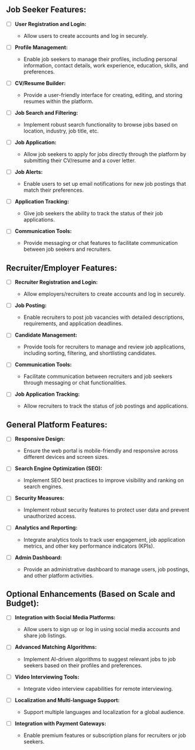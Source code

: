 ## Job Seeker Features:
- [ ] **User Registration and Login:**
   - Allow users to create accounts and log in securely.

- [ ] **Profile Management:**
   - Enable job seekers to manage their profiles, including personal information, contact details, work experience, education, skills, and preferences.

- [ ] **CV/Resume Builder:**
   - Provide a user-friendly interface for creating, editing, and storing resumes within the platform.

- [ ] **Job Search and Filtering:**
   - Implement robust search functionality to browse jobs based on location, industry, job title, etc.

- [ ] **Job Application:**
   - Allow job seekers to apply for jobs directly through the platform by submitting their CV/resume and a cover letter.

- [ ] **Job Alerts:**
   - Enable users to set up email notifications for new job postings that match their preferences.

- [ ] **Application Tracking:**
   - Give job seekers the ability to track the status of their job applications.

- [ ] **Communication Tools:**
   - Provide messaging or chat features to facilitate communication between job seekers and recruiters.

## Recruiter/Employer Features:
- [ ] **Recruiter Registration and Login:**
   - Allow employers/recruiters to create accounts and log in securely.

- [ ] **Job Posting:**
   - Enable recruiters to post job vacancies with detailed descriptions, requirements, and application deadlines.

- [ ] **Candidate Management:**
   - Provide tools for recruiters to manage and review job applications, including sorting, filtering, and shortlisting candidates.

- [ ] **Communication Tools:**
   - Facilitate communication between recruiters and job seekers through messaging or chat functionalities.

- [ ] **Job Application Tracking:**
   - Allow recruiters to track the status of job postings and applications.

## General Platform Features:
- [ ] **Responsive Design:**
   - Ensure the web portal is mobile-friendly and responsive across different devices and screen sizes.

- [ ] **Search Engine Optimization (SEO):**
   - Implement SEO best practices to improve visibility and ranking on search engines.

- [ ] **Security Measures:**
   - Implement robust security features to protect user data and prevent unauthorized access.

- [ ] **Analytics and Reporting:**
   - Integrate analytics tools to track user engagement, job application metrics, and other key performance indicators (KPIs).

- [ ] **Admin Dashboard:**
   - Provide an administrative dashboard to manage users, job postings, and other platform activities.

## Optional Enhancements (Based on Scale and Budget):
- [ ] **Integration with Social Media Platforms:**
   - Allow users to sign up or log in using social media accounts and share job listings.

- [ ] **Advanced Matching Algorithms:**
   - Implement AI-driven algorithms to suggest relevant jobs to job seekers based on their profiles and preferences.

- [ ] **Video Interviewing Tools:**
   - Integrate video interview capabilities for remote interviewing.

- [ ] **Localization and Multi-language Support:**
   - Support multiple languages and localization for a global audience.

- [ ] **Integration with Payment Gateways:**
   - Enable premium features or subscription plans for recruiters or job seekers.
